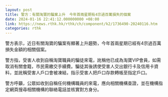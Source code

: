 ```yaml
---
layout: post
title: 警方：有關淘寶的騙案上升　今年首兩星期有4宗過百萬損失的個案
date: 2024-01-16 22:41:12.000000000 +08:00
link: https://news.rthk.hk/rthk/ch/component/k2/1736490-20240116.htm
categories: rthk
---
```


警方表示，近日有關淘寶的騙案有顯著上升趨勢，今年首兩星期已經有4宗過百萬損失金額的相關個案。

警方指，受害人收到自稱淘寶職員的騙徒來電，訛稱他已成為淘寶VIP會員，如需取消有關會籍，市民需繳交手續費。騙徒其後誘使受害人交出銀行卡及信用卡資料，並訛稱受害人戶口會被凍結，指示受害人把戶口存款轉帳至指定戶口。

警方呼籲，公眾如收到自稱任何機構職員的來電，應向相關機構查證，並在機構指定網頁搜尋相關機構的聯絡電話並核實對方身分。
